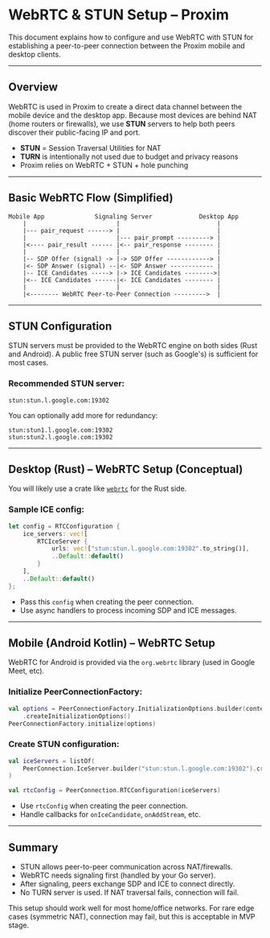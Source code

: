 # WebRTC & STUN Setup – Proxim

This document explains how to configure and use WebRTC with STUN for establishing a peer-to-peer connection between the Proxim mobile and desktop clients.

---

## Overview

WebRTC is used in Proxim to create a direct data channel between the mobile device and the desktop app. Because most devices are behind NAT (home routers or firewalls), we use **STUN** servers to help both peers discover their public-facing IP and port.

* **STUN** = Session Traversal Utilities for NAT
* **TURN** is intentionally not used due to budget and privacy reasons
* Proxim relies on WebRTC + STUN + hole punching

---

## Basic WebRTC Flow (Simplified)

```
Mobile App              Signaling Server             Desktop App
    |                         |                           |
    |--- pair_request ------> |                           |
    |                         |--- pair_prompt ---------> |
    |<---- pair_result ------ |<-- pair_response -------- |
    |                         |                           |
    |-- SDP Offer (signal) -> |-> SDP Offer ------------> |
    |<- SDP Answer (signal) --|<- SDP Answer ------------ |
    |-- ICE Candidates -----> |-> ICE Candidates -------->|
    |<-- ICE Candidates ------|<- ICE Candidates -------- |
    |                         |                           |
    |<-------- WebRTC Peer-to-Peer Connection --------->  |
```

---

## STUN Configuration

STUN servers must be provided to the WebRTC engine on both sides (Rust and Android). A public free STUN server (such as Google's) is sufficient for most cases.

### Recommended STUN server:

```text
stun:stun.l.google.com:19302
```

You can optionally add more for redundancy:

```text
stun:stun1.l.google.com:19302
stun:stun2.l.google.com:19302
```

---

## Desktop (Rust) – WebRTC Setup (Conceptual)

You will likely use a crate like [`webrtc`](https://github.com/webrtc-rs/webrtc) for the Rust side.

### Sample ICE config:

```rust
let config = RTCConfiguration {
    ice_servers: vec![
        RTCIceServer {
            urls: vec!["stun:stun.l.google.com:19302".to_string()],
            ..Default::default()
        }
    ],
    ..Default::default()
};
```

* Pass this `config` when creating the peer connection.
* Use async handlers to process incoming SDP and ICE messages.

---

## Mobile (Android Kotlin) – WebRTC Setup

WebRTC for Android is provided via the `org.webrtc` library (used in Google Meet, etc).

### Initialize PeerConnectionFactory:

```kotlin
val options = PeerConnectionFactory.InitializationOptions.builder(context)
    .createInitializationOptions()
PeerConnectionFactory.initialize(options)
```

### Create STUN configuration:

```kotlin
val iceServers = listOf(
    PeerConnection.IceServer.builder("stun:stun.l.google.com:19302").createIceServer()
)

val rtcConfig = PeerConnection.RTCConfiguration(iceServers)
```

* Use `rtcConfig` when creating the peer connection.
* Handle callbacks for `onIceCandidate`, `onAddStream`, etc.

---

## Summary

* STUN allows peer-to-peer communication across NAT/firewalls.
* WebRTC needs signaling first (handled by your Go server).
* After signaling, peers exchange SDP and ICE to connect directly.
* No TURN server is used. If NAT traversal fails, connection will fail.

This setup should work well for most home/office networks.
For rare edge cases (symmetric NAT), connection may fail, but this is acceptable in MVP stage.
